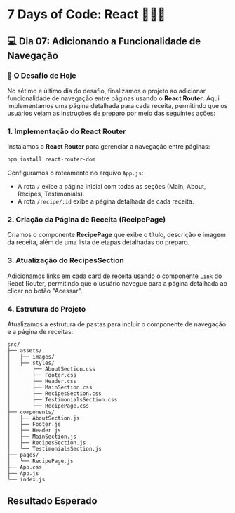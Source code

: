 # 7 Days of Code: React 🥗🍿🎥

## 💻 Dia 07: Adicionando a Funcionalidade de Navegação

### 🚀 O Desafio de Hoje

No sétimo e último dia do desafio, finalizamos o projeto ao adicionar funcionalidade de navegação entre páginas usando o **React Router**. Aqui implementamos uma página detalhada para cada receita, permitindo que os usuários vejam as instruções de preparo por meio das seguintes ações:
### 1. Implementação do React Router
Instalamos o **React Router** para gerenciar a navegação entre páginas:
  ```bash
  npm install react-router-dom
  ```

Configuramos o roteamento no arquivo `App.js`:
  - A rota `/` exibe a página inicial com todas as seções (Main, About, Recipes, Testimonials).
  - A rota `/recipe/:id` exibe a página detalhada de cada receita.

### 2. Criação da Página de Receita (RecipePage)
Criamos o componente **RecipePage** que exibe o título, descrição e imagem da receita, além de uma lista de etapas detalhadas do preparo.

### 3. Atualização do RecipesSection
Adicionamos links em cada card de receita usando o componente `Link` do React Router, permitindo que o usuário navegue para a página detalhada ao clicar no botão "Acessar".


### 4. Estrutura do Projeto
Atualizamos a estrutura de pastas para incluir o componente de navegação e a página de receitas:
  ```
  src/
  ├── assets/
  │   ├── images/
  │   ├── styles/
  │       ├── AboutSection.css
  │       ├── Footer.css
  │       ├── Header.css
  │       ├── MainSection.css
  │       ├── RecipesSection.css
  │       ├── TestimonialsSection.css
  │       └── RecipePage.css
  ├── components/
  │   ├── AboutSection.js
  │   ├── Footer.js
  │   ├── Header.js
  │   ├── MainSection.js
  │   ├── RecipesSection.js
  │   └── TestimonialsSection.js
  ├── pages/
  │   └── RecipePage.js
  ├── App.css
  ├── App.js
  └── index.js
  ```



## Resultado Esperado



